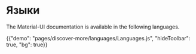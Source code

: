 # Языки

<p class="description">The Material-UI documentation is available in the following languages.</p>

{{"demo": "pages/discover-more/languages/Languages.js", "hideToolbar": true, "bg": true}}